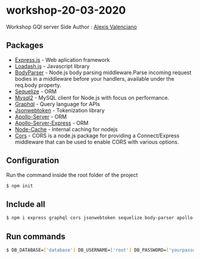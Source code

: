 # workshop-20-03-2020
Workshop GQl server Side
Author : [Alexis Valenciano](https://github.com/allexxis/)
## Packages
* [Express.js](https://expressjs.com/en/4x/api) - Web aplication framework
* [Loadash.js](https://lodash.com/docs) - Javascript library
* [BodyParser](https://github.com/expressjs/body-parser) - Node.js body parsing middleware.Parse incoming request bodies in a middleware before your handlers, available under the req.body property.
* [Sequelize](https://sequelize.org/v5/) - ORM
* [Mysql2](https://www.npmjs.com/package/mysql2) - MySQL client for Node.js with focus on performance. 
* [Graphql](https://graphql.org/learn/) -  Query language for APIs
* [Jsonwebtoken](https://www.npmjs.com/package/jsonwebtoken) - Tokenization library
* [Apollo-Server](https://sequelize.org/v5/) - ORM
* [Apollo-Server-Express](https://sequelize.org/v5/) - ORM
* [Node-Cache](https://www.npmjs.com/package/node-cache) - Internal caching for nodejs
* [Cors](https://www.npmjs.com/package/cors) - CORS is a node.js package for providing a Connect/Express middleware that can be used to enable CORS with various options.


## Configuration
Run the command inside the root folder of the project
```bash
$ npm init
```
## Include all
```bash
$ npm i express graphql cors jsonwebtoken sequelize body-parser apollo-server-express apollo-server node-cache lodash mysql2
```

## Run commands

```bash
$ DB_DATABASE=['database'] DB_USERNAME=['root'] DB_PASSWORD=['yourpassword']  DB_HOST=['localhost'] DB_DIALECT=['mysql'] DB_PORT=['3306'] npm start
```


